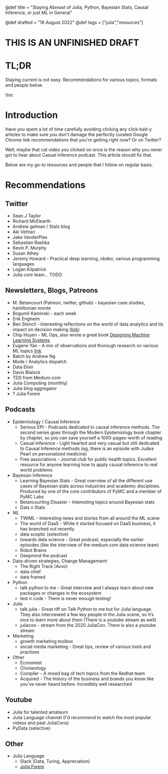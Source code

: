 @def title = "Staying Abreast of Julia, Python, Bayesian Stats, Causal Inference, or just ML in General"
<!-- @def published = "20 August 2022" -->
@def drafted = "18 August 2022"
@def tags = ["julia","resources"]

# THIS IS AN UNFINISHED DRAFT

# TL;DR
Staying current is not easy. Recommendations for various topics, formats and people below.

\toc

# Introduction
Have you spent a lot of time carefully avoiding clicking any click-bait-y articles to make sure you don't damage the perfectly curated Google Chrome link recommendations that you're getting right now? Or on Twitter?

Well, maybe that cat video you clicked on once is the reason why you never got to hear about Casual Inference podcast. This article should fix that.

Below are my go-to resources and people that I follow on regular basis.

# Recommendations
## Twitter
- Sean J Taylor
- Richard McElearth
- Andrew gelman / Stats blog
- Aki Vehtari
- Jake VanderPlas
- Sebastian Rashka
- Kevin P. Murphy
- Susan Athey
- Jeremy Howard - Practical deep learning, nbdev, various programming languages
- Logan Kilpatrick
- Julia core team... TODO

## Newsletters, Blogs, Patreons
- M. Betancourt (Patreon, twitter, github) - bayesian case studies, hamiltonian monte
- Bogumil Kaminski - each week
- Erik Engheim
- Ben Stencil - Interesting reflections on the world of data analytics and its impact on decision making ([link](https://benn.substack.com/))
- Chip Huyen - ML Ops, also wrote a great book [Designing Machine Learning Systems](https://www.amazon.com/Designing-Machine-Learning-Systems-Production-Ready/dp/1098107969)
- Eugene Yan - A mix of observations and thorough research on various ML topics [link](https://eugeneyan.com/)
- Batch by Andrew Ng
- Mode / Analytics dispatch
- Data Elixir
- Davis Blalock
- TDS from Medium.com
- Julia Computing (monthly)
- Julia blog aggregator
- ? Julia Forem

## Podcasts
- Epidemiology / Causal Inference
    - Serious EPI - Podcasts dedicated to causal inference methods. The second series goes through the Modern Epidemiology book chapter by chapter, so you can save yourself a 1000-pages-worth of reading
    - Casual Inference - Light hearted and very casual but still dedicated to Causal Inference methods (eg, there is an episode with Judea Pearl on personalized medicine)
    - Free associations - Journal club for public health topics. Excellent resource for anyone learning how to apply causal inference to real world problems
- Bayesian Inference
    - Learning Bayesian Stats - Great overview of all the different use cases of Bayesian stats across industries and academic disciplines. Produced by one of the core contributors of PyMC and a member of PyMC Labs
    - Betancourting Disaster - Interesting topics around Bayesian stats
    - Dats n Stats
- ML
    - TWIML - Interesting news and stories from all around the ML scene
    - The world of DaaS - While it started focused on DaaS business, it has branched out recently
    - data sceptic (selective)
    - towards data science - Great podcast, especially the earlier episodes (like the interview of the medium.com data science team)
    - Robot Brains
    - Deepmind the podcast
- Data-driven strategies, Change Managemwnt
    - The Right Track (Avvo)
    - data chief
    - data framed
- Python
    - talk python to me - Great interview and I always learn about new packages or changes in the ecosystem
    - test n code - There is never enough testing!
- Julia
    - talk julia - Great riff on Talk Python to me but for Julia language. They also interviewed a few key people in the Julia scene, so it’s nice to learn more about them (There is a youtube stream as well)
    - juliacon - stream from the 2020 JuliaCon. There is also a youtube stream
- Marketing
    - growth marketing toolbox
    - social media marketing - Great tips, review of various tools and practises
- Other
    - Economist
    - Choiseology
    - Compiler - A mixed bag of tech topics from the Redhat team
    - Acquired - The history of the business and brands you know like you’ve never heard before. Incredibly well researched

## Youtube
- Julia for talented amateurs
- Julia Language channel (I'd recommend to watch the most popular videos and past JuliaCons)
- PyData (selective)


## Other
- Julia Language
    - Slack (Data, Turing, Appreciation)
    - [Julia Forem](https://forem.julialang.org/)
